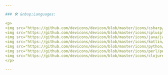 ```yaml
---

### 🛠 &nbsp;Languages:

<p>
<img src="https://github.com/devicons/devicon/blob/master/icons/csharp/csharp-line.svg" title="C#" alt="CSharp" width="80" height="80"/>&nbsp;
<img src="https://github.com/devicons/devicon/blob/master/icons/cplusplus/cplusplus-line.svg" title="C++" alt="CPlusPlus" width="80" height="80"/>&nbsp;
<img src="https://github.com/devicons/devicon/blob/master/icons/java/java-original.svg" title="Java" alt="Java" width="80" height="80"/>&nbsp;
<img src="https://github.com/devicons/devicon/blob/master/icons/kotlin/kotlin-original.svg" title="Kotlin" alt="Kotlin" width="80" height="80"/>&nbsp;
<img src="https://github.com/devicons/devicon/blob/master/icons/python/python-original.svg" title="Python" alt="Python" width="80" height="80"/>&nbsp;
<img src="https://github.com/devicons/devicon/blob/master/icons/perl/perl-original.svg" title="Perl" alt="Perl" width="80" height="80"/>&nbsp;
<img src="https://github.com/devicons/devicon/blob/master/icons/clojure/clojure-original.svg" title="Clojure" alt="Clojure" width="80" height="80"/>&nbsp;
</p>

---
```

